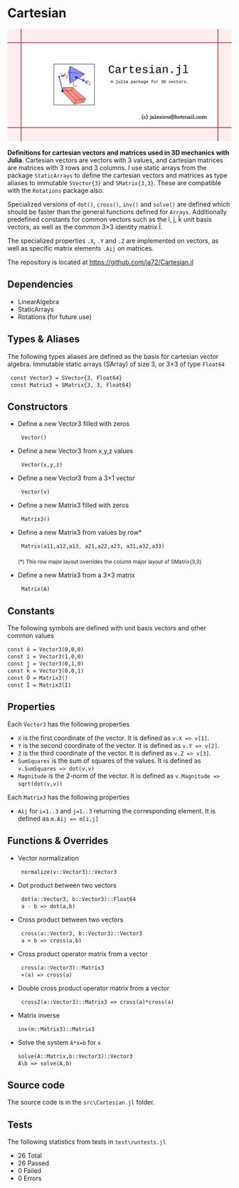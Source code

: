 # Cartesian

![logo](cartesian-logo-image.png)

**Definitions for cartesian vectors and matrices used in 3D mechanics with Julia**. Cartesian vectors are vectors with 3 values, and cartesian matrices are matrices with 3 rows and 3 columns. I use static arrays from the package `StaticArrays` to define the cartesian vectors and matrices as type aliases to immutable `SVector{3}` and `SMatrix{3,3}`. These are compatible with the `Rotations` package also.

Specialized versions of `dot()`, `cross()`, `inv()` and `solve()` are defined which should be faster than the general functions defined for `Arrays`. Additionally predefined constants for common vectors such as the î, ĵ, k̂ unit basis vectors, as well as the common 3×3 identity matrix Î.

The specialized properties `.X`, `.Y` and `.Z` are implemented on vectors, as well as specific matrix elements `.Aij` on matrices. 

The repository is located at https://github.com/ja72/Cartesian.jl

## Dependencies

 - LinearAlgebra
 - StaticArrays
 - Rotations (for future use)

 ## Types & Aliases

The following types aliases are defined as the basis for cartesian vector algebra. Immutable static arrays (SArray) of size 3, or 3×3 of type `Float64`

     const Vector3 = SVector{3, Float64}
     const Matrix3 = SMatrix{3, 3, Float64} 

## Constructors

 - Define a new Vector3 filled with zeros

        Vector()

 - Define a new Vector3 from x,y,z values

        Vector(x,y,z)

 - Define a new Vector3 from a 3×1 vector
        
        Vector(v)

 - Define a new Matrix3 filled with zeros

        Matrix3()

 - Define a new Matrix3 from values by row*

        Matrix(a11,a12,a13, a21,a22,a23, a31,a32,a33)

    <sub>(*) This row major layout overrides the column major layout of SMatrix{3,3}</sub>

 - Define a new Matrix3 from a 3×3 matrix

        Matrix(A)

## Constants

The following symbols are defined with unit basis vectors and other common values

    const ô = Vector3(0,0,0)
    const î = Vector3(1,0,0)
    const ĵ = Vector3(0,1,0)
    const k̂ = Vector3(0,0,1)
    const Ô = Matrix3()
    const Î = Matrix3(I)

## Properties

Each `Vector3` has the following properties

 - `X` is the first coordinate of the vector. It is defined as `v.X => v[1]`.
 - `Y` is the second coordinate of the vector. It is defined as `v.Y => v[2]`.
 - `Z` is the third  coordinate of the vector. It is defined as `v.Z => v[3]`.
 - `SumSquares` is the sum of squares of the values. It is defined as `v.SumSquares => dot(v,v)`
 - `Magnitude` is the 2-norm of the vector. It is defined as `v.Magnitude => sqrt(dot(v,v))`

Each `Matrix3` has the following properties

 - `Aij` for `i=1..3` and `j=1..3` returning the corresponding element. It is defined as `m.Aij => m[i,j]`

## Functions & Overrides

 - Vector normalization

        normalize(v::Vector3)::Vector3

 - Dot product between two vectors

        dot(a::Vector3, b::Vector3)::Float64
        a ⋅ b => dot(a,b)

 - Cross product between two vectors

        cross(a::Vector3, b::Vector3)::Vector3
        a × b => cross(a,b)

 - Cross product operator matrix from a vector

        cross(a::Vector3)::Matrix3
        ×(a) => cross(a)

 - Double cross product operator matrix from a vector

        cross2(a::Vector3)::Matrix3 => cross(a)*cross(a)

 - Matrix inverse

       inv(m::Matrix3)::Matrix3

 - Solve the system `A*x=b` for `x`

       solve(A::Matrix,b::Vector3)::Vector3
       A\b => solve(A,b)

## Source code

The source code is in the `src\Cartesian.jl` folder.

## Tests

The following statistics from tests in `test\runtests.jl`

 - 26 Total
 - 26 Passed
 - 0 Failed
 - 0 Errors